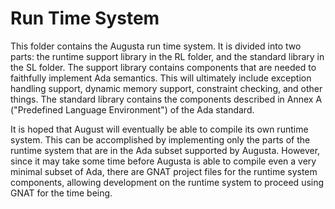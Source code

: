 
Run Time System
===============

This folder contains the Augusta run time system. It is divided into two parts: the runtime
support library in the RL folder, and the standard library in the SL folder. The support library
contains components that are needed to faithfully implement Ada semantics. This will ultimately
include exception handling support, dynamic memory support, constraint checking, and other
things. The standard library contains the components described in Annex A ("Predefined Language
Environment") of the Ada standard.

It is hoped that August will eventually be able to compile its own runtime system. This can be
accomplished by implementing only the parts of the runtime system that are in the Ada subset
supported by Augusta. However, since it may take some time before Augusta is able to compile
even a very minimal subset of Ada, there are GNAT project files for the runtime system
components, allowing development on the runtime system to proceed using GNAT for the time being.
